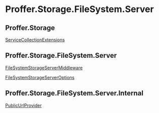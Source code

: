 # Proffer.Storage.FileSystem.Server

## Proffer.Storage

[ServiceCollectionExtensions](./proffer.storage.servicecollectionextensions.md)

## Proffer.Storage.FileSystem.Server

[FileSystemStorageServerMiddleware](./proffer.storage.filesystem.server.filesystemstorageservermiddleware.md)

[FileSystemStorageServerOptions](./proffer.storage.filesystem.server.filesystemstorageserveroptions.md)

## Proffer.Storage.FileSystem.Server.Internal

[PublicUrlProvider](./proffer.storage.filesystem.server.internal.publicurlprovider.md)
